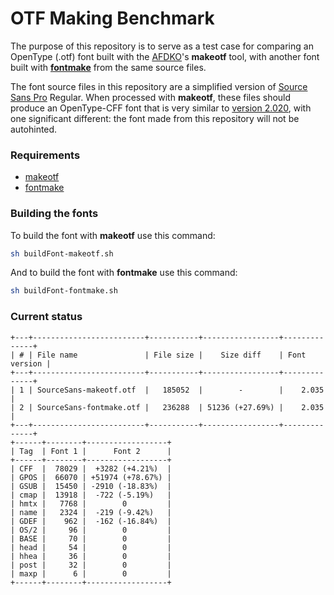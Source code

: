 # OTF Making Benchmark

The purpose of this repository is to serve as a test case for comparing an OpenType (.otf)
font built with the [AFDKO](http://www.adobe.com/devnet/opentype/afdko.html)'s **makeotf**
tool, with another font built with **[fontmake](https://github.com/googlei18n/fontmake)**
from the same source files.

The font source files in this repository are a simplified version of
[Source Sans Pro](https://github.com/adobe-fonts/source-sans-pro) Regular. When processed
with **makeotf**, these files should produce an OpenType-CFF font that is very similar to
[version 2.020](https://github.com/adobe-fonts/source-sans-pro/releases/tag/2.020R-ro%2F1.075R-it),
with one significant different: the font made from this repository will not be autohinted.


### Requirements

* [makeotf](https://github.com/adobe-type-tools/afdko/releases/latest)
* [fontmake](https://github.com/googlei18n/fontmake)


### Building the fonts

To build the font with **makeotf** use this command:
```sh
sh buildFont-makeotf.sh
```

And to build the font with **fontmake** use this command:
```sh
sh buildFont-fontmake.sh
```

### Current status
```
+---+-------------------------+-----------+-----------------+--------------+
| # | File name               | File size |    Size diff    | Font version |
+---+-------------------------+-----------+-----------------+--------------+
| 1 | SourceSans-makeotf.otf  |   185052  |        -        |    2.035     |
| 2 | SourceSans-fontmake.otf |   236288  | 51236 (+27.69%) |    2.035     |
+---+-------------------------+-----------+-----------------+--------------+
+------+--------+------------------+
| Tag  | Font 1 |      Font 2      |
+------+--------+------------------+
| CFF  |  78029 |  +3282 (+4.21%)  |
| GPOS |  66070 | +51974 (+78.67%) |
| GSUB |  15450 | -2910 (-18.83%)  |
| cmap |  13918 |  -722 (-5.19%)   |
| hmtx |   7768 |        0         |
| name |   2324 |  -219 (-9.42%)   |
| GDEF |    962 |  -162 (-16.84%)  |
| OS/2 |     96 |        0         |
| BASE |     70 |        0         |
| head |     54 |        0         |
| hhea |     36 |        0         |
| post |     32 |        0         |
| maxp |      6 |        0         |
+------+--------+------------------+
```

